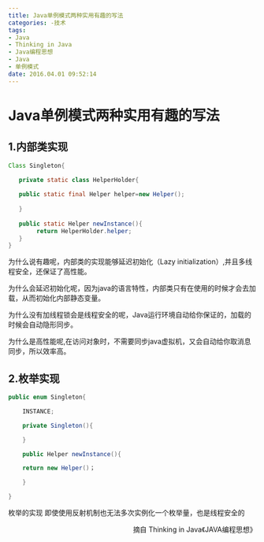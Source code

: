 ```yaml
---
title: Java单例模式两种实用有趣的写法
categories: -技术
tags: 
- Java 
- Thinking in Java 
- Java编程思想
- Java
- 单例模式
date: 2016.04.01 09:52:14
---
```

# Java单例模式两种实用有趣的写法
## 1.内部类实现
``` java
Class Singleton{
    
   private static class HelperHolder{

   public static final Helper helper=new Helper();
       
   }
    
   public static Helper newInstance(){
        return HelperHolder.helper;
   }
}
```
为什么说有趣呢，内部类的实现能够延迟初始化（Lazy initialization）,并且多线程安全，还保证了高性能。

为什么会延迟初始化呢，因为java的语言特性，内部类只有在使用的时候才会去加载，从而初始化内部静态变量。

为什么没有加线程锁会是线程安全的呢，Java运行环境自动给你保证的，加载的时候会自动隐形同步。

为什么是高性能呢,在访问对象时，不需要同步java虚拟机，又会自动给你取消息同步，所以效率高。

## 2.枚举实现
``` java
public enum Singleton{

    INSTANCE;

    private Singleton(){

    }

    public Helper newInstance(){

    return new Helper()；

    }

}
```
枚举的实现 即使使用反射机制也无法多次实例化一个枚举量，也是线程安全的



<p style="text-align:right"> 摘自 Thinking in Java《JAVA编程思想》 </p>

